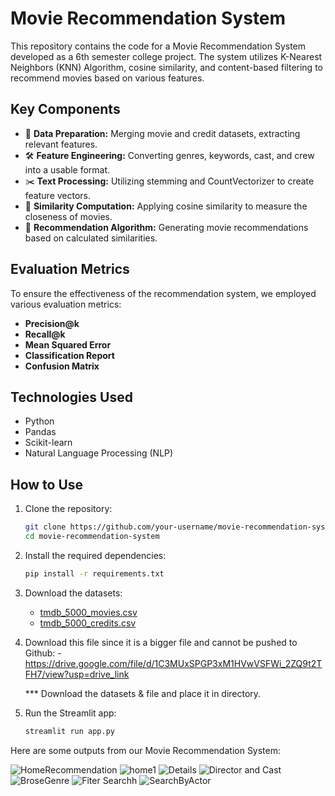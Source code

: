 
# Movie Recommendation System

This repository contains the code for a Movie Recommendation System developed as a 6th semester college project. The system utilizes K-Nearest Neighbors (KNN) Algorithm, cosine similarity, and content-based filtering to recommend movies based on various features.

## Key Components
- 🔄 **Data Preparation:** Merging movie and credit datasets, extracting relevant features.
- 🛠️ **Feature Engineering:** Converting genres, keywords, cast, and crew into a usable format.
- ✂️ **Text Processing:** Utilizing stemming and CountVectorizer to create feature vectors.
- 📏 **Similarity Computation:** Applying cosine similarity to measure the closeness of movies.
- 🎯 **Recommendation Algorithm:** Generating movie recommendations based on calculated similarities.

## Evaluation Metrics
To ensure the effectiveness of the recommendation system, we employed various evaluation metrics:
- **Precision@k**
- **Recall@k**
- **Mean Squared Error**
- **Classification Report**
- **Confusion Matrix**

## Technologies Used
- Python
- Pandas
- Scikit-learn
- Natural Language Processing (NLP)

## How to Use
1. Clone the repository:
    ```sh
    git clone https://github.com/your-username/movie-recommendation-system.git
    cd movie-recommendation-system
    ```

2. Install the required dependencies:
    ```sh
    pip install -r requirements.txt
    ```

3. Download the datasets:
    - [tmdb_5000_movies.csv](https://www.kaggle.com/datasets/tmdb/tmdb-movie-metadata?select=tmdb_5000_movies.csv)
    - [tmdb_5000_credits.csv](https://www.kaggle.com/datasets/tmdb/tmdb-movie-metadata?select=tmdb_5000_credits.csv)    

4.  Download this file since it is a bigger file and cannot be pushed to Github:
    -https://drive.google.com/file/d/1C3MUxSPGP3xM1HVwVSFWi_2ZQ9t2TFH7/view?usp=drive_link


    *** Download the datasets & file and place it in directory.

5. Run the Streamlit app:
    ```sh
    streamlit run app.py
    ```


Here are some outputs from our Movie Recommendation System:

![HomeRecommendation](https://github.com/user-attachments/assets/f36ec8de-623e-435f-867d-5b2b2807d3a6)
![home1](https://github.com/user-attachments/assets/f2b210d2-99fa-4b52-8fa6-329d29b60752)
![Details](https://github.com/user-attachments/assets/81a454d1-bb71-490a-a1c5-897925d23ba6)
![Director and Cast](https://github.com/user-attachments/assets/7c1f0d27-b145-4ac0-8637-f4747ad8c860)
![BroseGenre](https://github.com/user-attachments/assets/007bc1c7-ab73-4aa2-8e41-466061c5934a)
![Fiter Searchh](https://github.com/user-attachments/assets/d9638514-0445-4b11-95cd-ca4257737f34)
![SearchByActor](https://github.com/user-attachments/assets/d14327cb-03b3-405d-9cc9-20a77860fe77)
